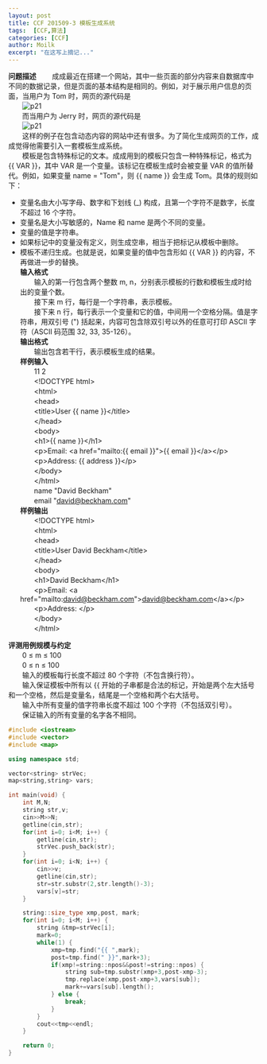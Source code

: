 ```yaml
---
layout: post
title: CCF 201509-3 模板生成系统
tags:  [CCF,算法]
categories: [CCF]
author: Moilk
excerpt: "在这写上摘记..."
---
```


**问题描述**
　　成成最近在搭建一个网站，其中一些页面的部分内容来自数据库中不同的数据记录，但是页面的基本结构是相同的。例如，对于展示用户信息的页面，当用户为 Tom 时，网页的源代码是  
　　![p21]({{site.baseurl}}/assets/images/ccf/p1.png)  
　　而当用户为 Jerry 时，网页的源代码是  
　　![p21]({{site.baseurl}}/assets/images/ccf/p2.png)  
　　这样的例子在包含动态内容的网站中还有很多。为了简化生成网页的工作，成成觉得他需要引入一套模板生成系统。  
　　模板是包含特殊标记的文本。成成用到的模板只包含一种特殊标记，格式为 \{\{ VAR \}\}，其中 VAR 是一个变量。该标记在模板生成时会被变量 VAR 的值所替代。例如，如果变量 name = "Tom"，则 \{\{ name \}\} 会生成 Tom。具体的规则如下：  

* 变量名由大小写字母、数字和下划线 (_) 构成，且第一个字符不是数字，长度不超过 16 个字符。  
* 变量名是大小写敏感的，Name 和 name 是两个不同的变量。  
* 变量的值是字符串。  
* 如果标记中的变量没有定义，则生成空串，相当于把标记从模板中删除。  
* 模板不递归生成。也就是说，如果变量的值中包含形如 \{\{ VAR \}\} 的内容，不再做进一步的替换。  
**输入格式**  
　　输入的第一行包含两个整数 m, n，分别表示模板的行数和模板生成时给出的变量个数。  
　　接下来 m 行，每行是一个字符串，表示模板。  
　　接下来 n 行，每行表示一个变量和它的值，中间用一个空格分隔。值是字符串，用双引号 (") 括起来，内容可包含除双引号以外的任意可打印 ASCII 字符（ASCII 码范围 32, 33, 35-126）。  
**输出格式**  
　　输出包含若干行，表示模板生成的结果。  
**样例输入**  
　　11 2  
　　&lt;!DOCTYPE html>  
　　&lt;html>  
　　&lt;head>  
　　&lt;title>User \{\{ name \}\}&lt;/title>  
　　&lt;/head>  
　　&lt;body>  
　　&lt;h1>\{\{ name \}\}&lt;/h1>  
　　&lt;p>Email: &lt;a href="mailto:\{\{ email \}\}">\{\{ email \}\}&lt;/a>&lt;/p>  
　　&lt;p>Address: \{\{ address \}\}&lt;/p>  
　　&lt;/body>  
　　&lt;/html>  
　　name "David Beckham"  
　　email "david@beckham.com"  
**样例输出**  
　　&lt;!DOCTYPE html>  
　　&lt;html>  
　　&lt;head>  
　　&lt;title>User David Beckham&lt;/title>  
　　&lt;/head>  
　　&lt;body>  
　　&lt;h1>David Beckham&lt;/h1>  
　　&lt;p>Email: &lt;a href="mailto:david@beckham.com">david@beckham.com&lt;/a>&lt;/p>  
　　&lt;p>Address: &lt;/p>  
　　&lt;/body>  
　　&lt;/html>  

**评测用例规模与约定**  
　　0 ≤ m ≤ 100  
　　0 ≤ n ≤ 100  
　　输入的模板每行长度不超过 80 个字符（不包含换行符）。  
　　输入保证模板中所有以 \{\{ 开始的子串都是合法的标记，开始是两个左大括号和一个空格，然后是变量名，结尾是一个空格和两个右大括号。  
　　输入中所有变量的值字符串长度不超过 100 个字符（不包括双引号）。  
　　保证输入的所有变量的名字各不相同。  

```cpp
#include <iostream>
#include <vector>
#include <map>

using namespace std;

vector<string> strVec;
map<string,string> vars;

int main(void) {
	int M,N;
	string str,v;
	cin>>M>>N;
	getline(cin,str);
	for(int i=0; i<M; i++) {
		getline(cin,str);
		strVec.push_back(str);
	}
	for(int i=0; i<N; i++) {
		cin>>v;
		getline(cin,str);
		str=str.substr(2,str.length()-3);
		vars[v]=str;
	}

	string::size_type xmp,post, mark;
	for(int i=0; i<M; i++) {
		string &tmp=strVec[i];
		mark=0;
		while(1) {
			xmp=tmp.find("{{ ",mark);
			post=tmp.find(" }}",mark+3);
			if(xmp!=string::npos&&post!=string::npos) {
				string sub=tmp.substr(xmp+3,post-xmp-3);
				tmp.replace(xmp,post-xmp+3,vars[sub]);
				mark+=vars[sub].length();
			} else {
				break;
			}
		}
		cout<<tmp<<endl;
	}

	return 0;
}
```